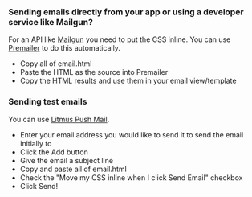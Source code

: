 ### Sending emails directly from your app or using a developer service like Mailgun?

For an API like [Mailgun](http://www.mailgun.com)  you need to put the CSS inline. You can use [Premailer](http://premailer.dialect.ca/) to do this automatically.

* Copy all of email.html
* Paste the HTML as the source into Premailer
* Copy the HTML results and use them in your email view/template

### Sending test emails

You can use [Litmus Push Mail](https://putsmail.com/).

* Enter your email address you would like to send it to send the email initially to
* Click the Add button
* Give the email a subject line
* Copy and paste all of email.html
* Check the "Move my CSS inline when I click Send Email" checkbox
* Click Send!
